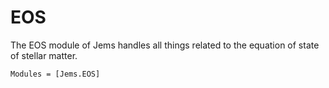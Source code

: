 # EOS

The EOS module of Jems handles all things related to the equation of state of stellar matter.

```@autodocs
Modules = [Jems.EOS]
```
